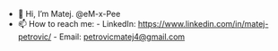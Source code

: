 - 👋 Hi, I’m Matej. @eM-x-Pee
- 📫 How to reach me: 
      - LinkedIn: https://www.linkedin.com/in/matej-petrovic/
      - Email: petrovicmatej4@gmail.com


<!---
eM-x-Pee/eM-x-Pee is a ✨ special ✨ repository because its `README.md` (this file) appears on your GitHub profile.
You can click the Preview link to take a look at your changes.
--->
